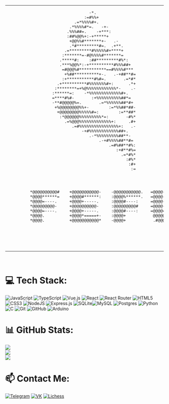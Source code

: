 <table>
  <tr>
    <td>
      <pre>
                                 -*.                                 
                               :=#%%+                                 
                           .=*%%%%#+.                                 
                         .*%%%%#*=.   -+-                             
                        .%%%##=.    -+***:                            
                        :##%@@%+:-+*****+                             
                         +@@%%#*******+-   .-                         
                         .*#*********#=.  .+**.                       
                       .=*********#%%%%%#+****+                       
                      :*******=-#@%%%%#*******=                       
                     .*****#:    :##*********#%*:                     
                     .***%@@%*:-+**********#%%%##+                    
                      =#@@@%#***********==#%%%%#***                   
                       +%##**********+-.   .-+##**#=                  
                      :+***********#%#=.       .=*#*                  
                    .+**********#%%%%%%%#+:      .*+                  
                   :********=+%@%%%%%%%%%%%%*-    .-                  
                  :******=:    -*%%%%%%%%%%%%%#+.                     
                  =****#%#-       :+%%%%%%%%%%##*=                    
                  -**#@@@@@%=.       .=*%%%%%%##*#+                   
                   +%@@@@@@@@%%+-        :=*%%##*##-                  
                    +@@@@@@@@%%%%%#=:        :=**##*                  
                     :*@@@@@@%%%%%%%%%*=:       -#%*                  
                       .=%@@@%%%%%%%%%%%%%+:     .#+                  
                          .=#%%%%%%%%%%%%%%%%+:   .-                  
                              -+#%%%%%%%%%%%%##+.                     
                                 .-*%%%%%%%%%##**-                    
                                     .-+#%%%%##**#=                   
                                         .=#%##**#%:                  
                                            :+#**#%=                  
                                              .=*#%*                  
                                                :#%*                  
                                                 :#+                  
                                                  :=
                                                                              
                                                                      
   <pre>                                                                   
         *@@@@@@@@@@#    +@@@@@@@@@@@-    -@@@@@@@@@@@.   =@@@@-   :@@@@*   
         *@@@@******=    +@@@@#******:    :@@@@%******.   =@@@@-   :@@@@*   
         *@@@@=----.     +@@@@+-----.     :@@@@#----:     =@@@@-   :@@@@*   
         *@@@@@@@@@-     +@@@@@@@@@@-     :@@@@@@@@@#     =@@@@-   :@@@@*   
         *@@@@=----.     +@@@@+-----.     :@@@@#----:     =@@@@=   :@@@@+   
         *@@@@.          +@@@@*=====+-    :@@@@+           @@@@@=-=%@@@@:   
         *@@@@.          +@@@@@@@@@@@*    -@@@@+           .#@@@@@@@@@#-    
   </pre>                                                                           
  </pre>
    </td>
    <td>
      💫 About Me:<br>
I am a student at FEFU, majoring in Applied Informatics, specializing in Development and Management of Digital Products.<br>I am currently studying web development and what the university will require .
      <br> <br>
      I don’t yet know what image to put to the left of this text, so for now, it will be my university’s logo.
    </td>
  </tr>
</table><br>

# 💻 Tech Stack:
![JavaScript](https://img.shields.io/badge/javascript-%23323330.svg?style=for-the-badge&logo=javascript&logoColor=%23F7DF1E) ![TypeScript](https://img.shields.io/badge/typescript-%23007ACC.svg?style=for-the-badge&logo=typescript&logoColor=white) ![Vue.js](https://img.shields.io/badge/vue.js-%2335495e.svg?style=for-the-badge&logo=vuedotjs&logoColor=%234FC08D) ![React](https://img.shields.io/badge/react-%2320232a.svg?style=for-the-badge&logo=react&logoColor=%2361DAFB) ![React Router](https://img.shields.io/badge/React_Router-CA4245?style=for-the-badge&logo=react-router&logoColor=white) ![HTML5](https://img.shields.io/badge/html5-%23E34F26.svg?style=for-the-badge&logo=html5&logoColor=white) ![CSS3](https://img.shields.io/badge/css3-%231572B6.svg?style=for-the-badge&logo=css3&logoColor=white) ![NodeJS](https://img.shields.io/badge/node.js-6DA55F?style=for-the-badge&logo=node.js&logoColor=white) ![Express.js](https://img.shields.io/badge/express.js-%23404d59.svg?style=for-the-badge&logo=express&logoColor=%2361DAFB) ![SQLite](https://img.shields.io/badge/sqlite-%2307405e.svg?style=for-the-badge&logo=sqlite&logoColor=white)![MySQL](https://img.shields.io/badge/mysql-4479A1.svg?style=for-the-badge&logo=mysql&logoColor=white) ![Postgres](https://img.shields.io/badge/postgres-%23316192.svg?style=for-the-badge&logo=postgresql&logoColor=white) ![Python](https://img.shields.io/badge/python-3670A0?style=for-the-badge&logo=python&logoColor=ffdd54) ![C](https://img.shields.io/badge/c-%2300599C.svg?style=for-the-badge&logo=c&logoColor=white) ![Git](https://img.shields.io/badge/git-%23F05033.svg?style=for-the-badge&logo=git&logoColor=white) ![GitHub](https://img.shields.io/badge/github-%23121011.svg?style=for-the-badge&logo=github&logoColor=white) ![Arduino](https://img.shields.io/badge/-Arduino-00979D?style=for-the-badge&logo=Arduino&logoColor=white)
# 📊 GitHub Stats:
![](https://github-readme-stats.vercel.app/api?username=zetlock17&theme=react&hide_border=false&include_all_commits=true&count_private=true)<br/>
![](https://github-readme-streak-stats.herokuapp.com/?user=zetlock17&theme=react&hide_border=false)<br/>
![](https://github-readme-stats.vercel.app/api/top-langs/?username=zetlock17&theme=react&hide_border=false&include_all_commits=true&count_private=true&layout=compact)

# 📫 Contact Me:
[![Telegram](https://img.shields.io/badge/Telegram-2CA5E0?style=for-the-badge&logo=telegram&logoColor=white)](https://t.me/zetlock17)
[![VK](https://img.shields.io/badge/VK-%230077FF?style=for-the-badge&logo=vk&logoColor=white)](https://vk.com/zetlock)
[![Lichess](https://img.shields.io/badge/Lichess-%23000000?style=for-the-badge&logo=lichess&logoColor=white)](https://lichess.org/@/zetlock17)
